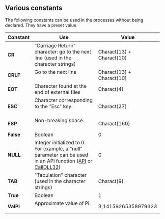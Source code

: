 
## Various constants
			



<a name="NOTE1"></a>
<a name="NOTE1_1"></a>
The following constants can be used in the processes without being declared. They have a preset value.



| Constant | Use | Value |
| --- | --- | --- |
| **CR** | "Carriage Return" character: go to the next line (used in the character strings) | Charact(13) + Charact(10) |
| **CRLF** | Go to the next line<br><br> | Charact(13) + Charact(10) |
| **EOT** | Character found at the end of external files | Charact(4) |
| **ESC** | Character corresponding to the "Esc" key.<br><br> | Charact(27) |
| **ESP** | Non-breaking space.<br><br> | Charact(160) |
| **False** | Boolean | 0 |
| **NULL** | Integer initialized to 0. For example, a "null" parameter can be used in an API function ([API](../WDLang1/3014005.md) or [CallDLL32](../WDLang1/3014003.md)) | 0 |
| **TAB** | "Tabulation" character (used in the character strings) | Charact(9) |
| **True** | Boolean | 1 |
| **ValPI** | Approximate value of Pi.<br><br> | 3,14159265358979323 |




